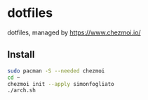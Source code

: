 # dotfiles
dotfiles, managed by https://www.chezmoi.io/

## Install
```bash
sudo pacman -S --needed chezmoi
cd ~
chezmoi init --apply simonfogliato
./arch.sh
```
